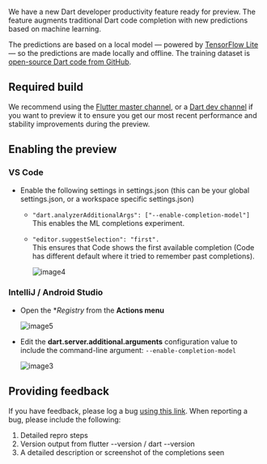 We have a new Dart developer productivity feature ready for preview. The feature augments traditional Dart code completion with new predictions based on machine learning. 

The predictions are based on a local model — powered by [TensorFlow Lite](https://www.tensorflow.org/lite) — so the predictions are made locally and offline. The training dataset is [open-source Dart code from GitHub](https://console.cloud.google.com/marketplace/details/github/github-repos).

## Required build
We recommend using the [Flutter master channel](https://github.com/flutter/flutter/wiki/Flutter-build-release-channels), or a [Dart dev channel](https://dart.dev/tools/sdk/archive#dev-channel) if you want to preview it to ensure you get our most recent performance and stability improvements during the preview.

## Enabling the preview

### VS Code

* Enable the following settings in settings.json (this can be your global settings.json, or a workspace specific settings.json)
  * `"dart.analyzerAdditionalArgs": ["--enable-completion-model"]`<br>This enables the ML completions experiment.

  * `"editor.suggestSelection": "first".`<br>This ensures that Code shows the first available completion (Code has different default where it tried to remember past completions).

    ![image4](https://user-images.githubusercontent.com/13644170/64239870-4de0b600-cf01-11e9-9c2f-eb9acf261cd9.png)


### IntelliJ / Android Studio

* Open the **Registry* from the **Actions menu**

  ![image5](https://user-images.githubusercontent.com/13644170/64240092-a31cc780-cf01-11e9-96d6-fa2cc1452c52.png)


* Edit the **dart.server.additional.arguments** configuration value to include the command-line argument: `--enable-completion-model`

  ![image3](https://user-images.githubusercontent.com/13644170/64239871-4e794c80-cf01-11e9-8081-d2a1bc0a9902.gif)


## Providing feedback
If you have feedback, please log a bug [using this link](https://github.com/dart-lang/sdk/issues/new?labels=area-analyzer,analyzer-completion&assignees=lambdabaa). When reporting a bug, please include the following:

1. Detailed repro steps
1. Version output from flutter --version / dart --version
1. A detailed description or screenshot of the completions seen
